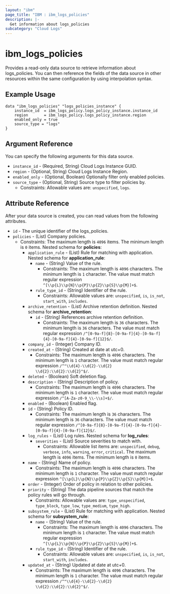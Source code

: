```yaml
---
layout: "ibm"
page_title: "IBM : ibm_logs_policies"
description: |-
  Get information about logs_policies
subcategory: "Cloud Logs"
---
```



# ibm_logs_policies

Provides a read-only data source to retrieve information about logs_policies. You can then reference the fields of the data source in other resources within the same configuration by using interpolation syntax.

## Example Usage

```hcl
data "ibm_logs_policies" "logs_policies_instance" {
	instance_id  = ibm_logs_policy.logs_policy_instance.instance_id
	region       = ibm_logs_policy.logs_policy_instance.region
	enabled_only = true
	source_type = "logs"
}
```

## Argument Reference

You can specify the following arguments for this data source.

* `instance_id` - (Required, String)  Cloud Logs Instance GUID.
* `region` - (Optional, String) Cloud Logs Instance Region.
* `enabled_only` - (Optional, Boolean) Optionally filter only enabled policies.
* `source_type` - (Optional, String) Source type to filter policies by.
  * Constraints: Allowable values are: `unspecified`, `logs`.

## Attribute Reference

After your data source is created, you can read values from the following attributes.

* `id` - The unique identifier of the logs_policies.
* `policies` - (List) Company policies.
  * Constraints: The maximum length is `4096` items. The minimum length is `0` items.
Nested schema for **policies**:
	* `application_rule` - (List) Rule for matching with application.
	Nested schema for **application_rule**:
		* `name` - (String) Value of the rule.
		  * Constraints: The maximum length is `4096` characters. The minimum length is `1` character. The value must match regular expression `^[\\p{L}\\p{N}\\p{P}\\p{Z}\\p{S}\\p{M}]+$`.
		* `rule_type_id` - (String) Identifier of the rule.
		  * Constraints: Allowable values are: `unspecified`, `is`, `is_not`, `start_with`, `includes`.
	* `archive_retention` - (List) Archive retention definition.
	Nested schema for **archive_retention**:
		* `id` - (String) References archive retention definition.
		  * Constraints: The maximum length is `36` characters. The minimum length is `36` characters. The value must match regular expression `/^[0-9a-f]{8}-[0-9a-f]{4}-[0-9a-f]{4}-[0-9a-f]{4}-[0-9a-f]{12}$/`.
	* `company_id` - (Integer) Company ID.
	* `created_at` - (String) Created at date at utc+0.
	  * Constraints: The maximum length is `4096` characters. The minimum length is `1` character. The value must match regular expression `/^"\\d{4}-\\d{2}-\\d{2} \\d{2}:\\d{2}:\\d{2}"$/`.
	* `deleted` - (Boolean) Soft deletion flag.
	* `description` - (String) Description of policy.
	  * Constraints: The maximum length is `4096` characters. The minimum length is `1` character. The value must match regular expression `/^[A-Za-z0-9_\\-\\s]+$/`.
	* `enabled` - (Boolean) Enabled flag.
	* `id` - (String) Policy ID.
	  * Constraints: The maximum length is `36` characters. The minimum length is `36` characters. The value must match regular expression `/^[0-9a-f]{8}-[0-9a-f]{4}-[0-9a-f]{4}-[0-9a-f]{4}-[0-9a-f]{12}$/`.
	* `log_rules` - (List) Log rules.
	Nested schema for **log_rules**:
		* `severities` - (List) Source severities to match with.
		  * Constraints: Allowable list items are: `unspecified`, `debug`, `verbose`, `info`, `warning`, `error`, `critical`. The maximum length is `4096` items. The minimum length is `0` items.
	* `name` - (String) Name of policy.
	  * Constraints: The maximum length is `4096` characters. The minimum length is `1` character. The value must match regular expression `^[\\p{L}\\p{N}\\p{P}\\p{Z}\\p{S}\\p{M}]+$`.
	* `order` - (Integer) Order of policy in relation to other policies.
	* `priority` - (String) The data pipeline sources that match the policy rules will go through.
	  * Constraints: Allowable values are: `type_unspecified`, `type_block`, `type_low`, `type_medium`, `type_high`.
	* `subsystem_rule` - (List) Rule for matching with application.
	Nested schema for **subsystem_rule**:
		* `name` - (String) Value of the rule.
		  * Constraints: The maximum length is `4096` characters. The minimum length is `1` character. The value must match regular expression `^[\\p{L}\\p{N}\\p{P}\\p{Z}\\p{S}\\p{M}]+$`.
		* `rule_type_id` - (String) Identifier of the rule.
		  * Constraints: Allowable values are: `unspecified`, `is`, `is_not`, `start_with`, `includes`.
	* `updated_at` - (String) Updated at date at utc+0.
	  * Constraints: The maximum length is `4096` characters. The minimum length is `1` character. The value must match regular expression `/^"\\d{4}-\\d{2}-\\d{2} \\d{2}:\\d{2}:\\d{2}"$/`.

